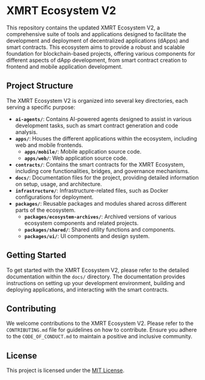 # XMRT Ecosystem V2

This repository contains the updated XMRT Ecosystem V2, a comprehensive suite of tools and applications designed to facilitate the development and deployment of decentralized applications (dApps) and smart contracts. This ecosystem aims to provide a robust and scalable foundation for blockchain-based projects, offering various components for different aspects of dApp development, from smart contract creation to frontend and mobile application development.

## Project Structure

The XMRT Ecosystem V2 is organized into several key directories, each serving a specific purpose:

- **`ai-agents/`**: Contains AI-powered agents designed to assist in various development tasks, such as smart contract generation and code analysis.
- **`apps/`**: Houses the different applications within the ecosystem, including web and mobile frontends.
  - **`apps/mobile/`**: Mobile application source code.
  - **`apps/web/`**: Web application source code.
- **`contracts/`**: Contains the smart contracts for the XMRT Ecosystem, including core functionalities, bridges, and governance mechanisms.
- **`docs/`**: Documentation files for the project, providing detailed information on setup, usage, and architecture.
- **`infrastructure/`**: Infrastructure-related files, such as Docker configurations for deployment.
- **`packages/`**: Reusable packages and modules shared across different parts of the ecosystem.
  - **`packages/ecosystem-archives/`**: Archived versions of various ecosystem components and related projects.
  - **`packages/shared/`**: Shared utility functions and components.
  - **`packages/ui/`**: UI components and design system.

## Getting Started

To get started with the XMRT Ecosystem V2, please refer to the detailed documentation within the `docs/` directory. The documentation provides instructions on setting up your development environment, building and deploying applications, and interacting with the smart contracts.

## Contributing

We welcome contributions to the XMRT Ecosystem V2. Please refer to the `CONTRIBUTING.md` file for guidelines on how to contribute. Ensure you adhere to the `CODE_OF_CONDUCT.md` to maintain a positive and inclusive community.

## License

This project is licensed under the [MIT License](LICENSE).

